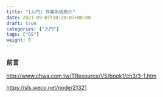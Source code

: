 ```yaml
---
title: "[入門] 作業系統簡介"
date: 2021-09-07T10:20:07+08:00
draft: true
categories: ["入門"]
tags: ["OS"]
weight: 0
---
```


### 前言

http://www.chwa.com.tw/TResource/VS/book1/ch3/3-1.htm

https://sls.weco.net/node/21321